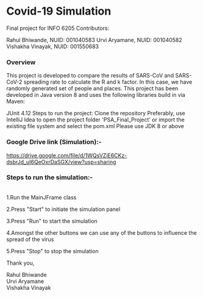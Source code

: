 <b><h1>Covid-19 Simulation</h1></b>

Final project for INFO 6205
Contributors:

Rahul Bhiwande, NUID: 001040583
Urvi Aryamane, NUID: 001040582
Vishakha Vinayak, NUID: 001550683

<b><h3>Overview</h3></b>
This project is developed to compare the results of SARS-CoV and SARS-CoV-2 spreading rate to calculate the R and k factor. In this case, we have randomly generated set of people and places.
This project has been developed in Java version 8 and uses the following libraries build in via Maven:

JUnit 4.12
Steps to run the project:
Clone the repository
Preferably, use IntelliJ Idea to open the project folder 'PSA_Final_Project' or import the existing file system and select the pom.xml
Please use JDK 8 or above


<b><h3>Google Drive link (Simulation):-</h3></b> https://drive.google.com/file/d/1WQsVZiE6CKz-dsbrJd_uI6QeOxrDaSGX/view?usp=sharing

<b><h3>Steps to run the simulation:-</h3></b> <br />
1.Run the MainJFrame class

2.Press "Start" to initiate the simulation panel <br /> 

3.Press "Run" to start the simulation <br /> 

4.Amongst the other buttons we can use any of the buttons to influence the spread of the virus <br /> 

5.Press "Stop" to stop the simulation <br /> 

Thank you,

Rahul Bhiwande <br /> 
Urvi Aryamane <br /> 
Vishakha Vinayak <br /> 

